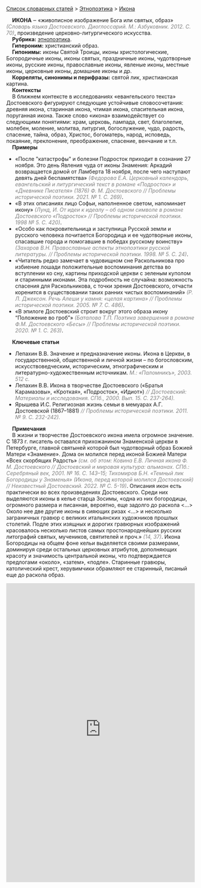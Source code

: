 <style>
st { color: Gray;
  font-style: italic;}
</style>

[Список словарных статей](https://thesaurus-dostoevsky.github.io/Thesaurus/) > [Этнопоэтика](ethnopoe.md) > [Икона](икона.md) 

&nbsp;&nbsp;&nbsp;&nbsp;**ИКОНА**  ‒ «живописное изображение Бога или святых, образ» <st>(Словарь языка Достоевского. Диоглоссарий. М.: Азбуковник. 2012. С. 70)</st>, произведение церковно-литургического искусства.  
&nbsp;&nbsp;&nbsp;&nbsp;**Рубрика:** [этнопоэтика](ethnopoe.md).  
&nbsp;&nbsp;&nbsp;&nbsp;**Гипероним:** христианский образ.  
&nbsp;&nbsp;&nbsp;&nbsp;**Гипонимы:** иконы Святой Троицы, иконы христологические, Богородичные иконы, иконы святых, праздничные иконы, чудотворные иконы, русские иконы, православные иконы,  явленые иконы, местные иконы, церковные иконы, домашние иконы  и др.  
&nbsp;&nbsp;&nbsp;&nbsp;**Корреляты, синонимы и перифразы:** святой лик, христианская картина.    
&nbsp;&nbsp;&nbsp;&nbsp;**Контексты**  
&nbsp;&nbsp;&nbsp;&nbsp;В ближнем контексте в исследованиях «евангельского текста» Достоевского фигурируют следующие устойчивые словосочетания: древняя икона, старинная икона, чтимая икона,  спасительная икона, поруганная икона. Также слово «икона» взаимодействует со следующими понятиями: храм, церковь,  лампада, свет, благолепие, молебен, моление, молитва, литургия, богослужение, чудо, радость, спасение, тайна, образ, Христос, богоматерь,  народ, исповедь, покаяние, преклонение, преображение, спасение, венчание и т.п.  <br>
&nbsp;&nbsp;&nbsp;&nbsp;**Примеры**  
* «После "катастрофы" и болезни Подросток приходит в сознание 27 ноября. Это день Явления чуда от иконы Знамения: Аркадий возвращается домой от Ламберта 18 ноября, после чего наступают девять дней беспамятства» <st>(Федорова Е.А. Церковный календарь, евангельский и литургический текст в романе «Подросток» и «Дневнике Писателя» (1876) Ф. М. Достоевского // Проблемы исторической поэтики.  2021. № 1. С. 269)</st>. 
* «В этих описаниях лицо Софьи, наполненное светом, напоминает икону» <st>(Лунд, И. От идеи к идеалу – об одном символе в романе Достоевского «Подросток»  // Проблемы исторической поэтики.  1998 № 5. С. 420)</st>.
* «Особо как покровительница и заступница Русской земли и русского человека почитается Богородица и ее чудотворные иконы, спасавшие города и помогавшие в победах русскому воинству» <st>(Захаров В.Н. Православные аспекты этнопоэтики русской литературы. // Проблемы исторической поэтики. 1998. № 5. С. 24)</st>.
* «Читатель редко замечает в чудовищном сне Раскольникова про избиение лошади положительные воспоминания детства во вступлении ко сну, картины приходской церкви с зеленым куполом и старинными иконами. Эта подробность не случайна: возможность спасения для Раскольникова, с точки зрения Достоевского, отчасти коренится в существовании таких ранних чистых воспоминаний» <st>(Р. Л. Джексон. Речь Алеши у камня: «целая картина» // Проблемы исторической поэтики.   2005. № 7. С. 486)</st>.
* «В эпилоге Достоевский строит вокруг этого образа икону “Положение во гроб”» <st>(Баталова Т.П. Поэтика завершения в романе Ф.М. Достоевского «Бесы»  // Проблемы исторической поэтики.  2020. № 1. С. 263)</st>.
  
&nbsp;&nbsp;&nbsp;&nbsp;**Ключевые статьи**  
* Лепахин В.В. Значение и предназначение иконы. Икона в Церкви, в государственной, общественной и личной жизни – по богословским, искусствоведческим, историческим, этнографическим и литературно-художественным источникам. <st>М.: «Паломникъ», 2003. 512 с.</st>
* Лепахин В.В. Икона в творчестве Достоевского («Братья Карамазовы», «Кроткая», «Подросток», «Идиот») <st>// Достоевский: Материалы и исследования. СПб., 2000. Вып. 15. С. 237-264).</st>
* Ярышева И.С. Религиозная жизнь семьи в мемуарах А.Г. Достоевской (1867–1881) <st> // Проблемы исторической поэтики. 2011. № 9. С. 232-242).</st>
  
&nbsp;&nbsp;&nbsp;&nbsp;**Примечания**  
&nbsp;&nbsp;&nbsp;&nbsp;В жизни и творчестве Достоевского икона имела огромное значение. С 1873 г. писатель оставался прихожанином Знаменской церкви в Петербурге, главной святыней которой был чудотворный образ Божией Матери «Знамение». Дома он молился  перед иконой Божией Матери «Всех скорбящих Радость» <st>(см. об этом: Ковина Е.В. Личная икона Ф. М. Достоевского // Достоевский и мировая культура: альманах. СПб.: Серебряный век, 2001. № 16. С. 143–15; Тихомиров Б.Н. «Темный лик Богородицы у Знаменья» (Икона, перед которой молился Достоевский) // Неизвестный Достоевский. 2022. №  С. 5-19)</st>. Описания икон есть практически во всех произведениях Достоевского. Среди них выделяются  иконы в келье старца Зосимы, «одна из них богородицы, огромного размера и писанная, вероятно, еще задолго до раскола <…> Около нее две другие иконы в сияющих ризах <…> и несколько заграничных гравюр с великих итальянских художников прошлых столетий. Подле этих изящных и дорогих гравюрных изображений красовалось несколько листов самых простонароднейших русских литографий святых, мучеников, святителей и проч.» <st>(14, 37)</st>. Икона Богородицы на общем фоне кельи выделяется своими размерами, доминируя среди остальных церковных атрибутов, дополняющих красоту и значимость центральной иконы, что подтверждается предлогами «около», «затем», «подле». Старинные гравюры, католический крест, херувимчики  обрамляют ее старинный, писаный еще до раскола образ. 

<iframe src="https://thesaurus-dostoevsky.github.io/nk/икона.html" style="border:0px;width:100%;height:800px" allowfullscreen="true" webkitallowfullscreen="true" mozallowfullscreen="true">
